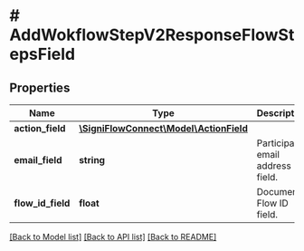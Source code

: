 # # AddWokflowStepV2ResponseFlowStepsField

## Properties

Name | Type | Description | Notes
------------ | ------------- | ------------- | -------------
**action_field** | [**\SigniFlowConnect\Model\ActionField**](ActionField.md) |  |
**email_field** | **string** | Participant email address field. |
**flow_id_field** | **float** | Document Flow ID field. |

[[Back to Model list]](../../README.md#models) [[Back to API list]](../../README.md#endpoints) [[Back to README]](../../README.md)
